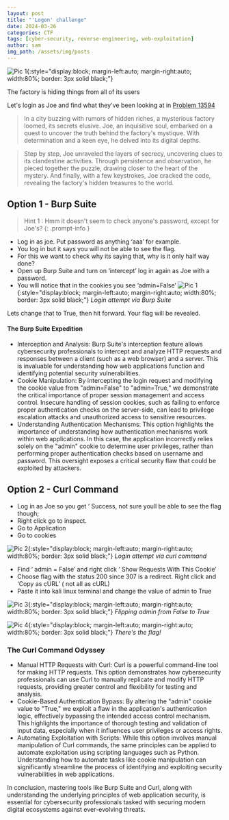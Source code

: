 ```yaml
---
layout: post
title: "'Logon' challenge"
date: 2024-03-26
categories: CTF
tags: [cyber-security, reverse-engineering, web-exploitation]
author: sam
img_path: /assets/img/posts
---
```


![Pic 1](logondesc.webp){:style="display:block; margin-left:auto; margin-right:auto; width:80%; border: 3px solid black;"}


The factory is hiding things from all of its users 

Let's login as Joe and find what they've been looking at in [Problem 13594](https://jupiter.challenges.picoctf.org/problem/13594/)

> In a city buzzing with rumors of hidden riches, a mysterious factory loomed, its secrets elusive.
Joe, an inquisitive soul, embarked on a quest to uncover the truth behind the factory's mystique. With determination and a keen eye, he delved into its digital depths.

> Step by step, Joe unraveled the layers of secrecy, uncovering clues to its clandestine activities. Through persistence and observation, he pieced together the puzzle, drawing closer to the heart of the mystery.
And finally, with a few keystrokes, Joe cracked the code, revealing the factory's hidden treasures to the world.

## Option 1 - Burp Suite 


> Hint 1 : Hmm it doesn't seem to check anyone's password, except for Joe's?
{: .prompt-info }
 

- Log in as joe. Put password as anything ‘aaa’ for example.
- You log in but it says you will not be able to see the flag. 
- For this we want to check why its saying that, why is it only half way done? 
- Open up Burp Suite and turn on ‘intercept’ log in again as Joe with a password. 
- You wlll notice that in the cookies you see ‘admin=False’ 
![Pic 1](logon1.webp){:style="display:block; margin-left:auto; margin-right:auto; width:80%; border: 3px solid black;"}
_Login attempt via Burp Suite_

Lets change that to True, then hit forward. Your flag will be revealed.



#### The Burp Suite Expedition
- Interception and Analysis: Burp Suite's interception feature allows cybersecurity professionals to intercept and analyze HTTP requests and responses between a client (such as a web browser) and a server. This is invaluable for understanding how web applications function and identifying potential security vulnerabilities.
- Cookie Manipulation: By intercepting the login request and modifying the cookie value from "admin=False" to "admin=True," we demonstrate the critical importance of proper session management and access control. Insecure handling of session cookies, such as failing to enforce proper authentication checks on the server-side, can lead to privilege escalation attacks and unauthorized access to sensitive resources.
- Understanding Authentication Mechanisms: This option highlights the importance of understanding how authentication mechanisms work within web applications. In this case, the application incorrectly relies solely on the "admin" cookie to determine user privileges, rather than performing proper authentication checks based on username and password. This oversight exposes a critical security flaw that could be exploited by attackers.


## Option 2 - Curl Command 

- Log in as Joe so you get ‘ Success, not sure youll be able to see the flag though; 
- Right click go to inspect. 
- Go to Application
- Go to cookies 

![Pic 2](logon2.webp){:style="display:block; margin-left:auto; margin-right:auto; width:80%; border: 3px solid black;"}
_Login attempt via curl command_

- Find ‘ admin = False’ and right click ‘ Show Requests With This Cookie’ 
- Choose flag with the status 200 since 307 is a redirect. Right click and ‘Copy as cURL’ ( not all as cURL)
- Paste it into kali linux terminal and change the value of admin to True 

![Pic 3](logon3.webp){:style="display:block; margin-left:auto; margin-right:auto; width:80%; border: 3px solid black;"}
_Flipping admin from False to True_

![Pic 4](logon4.webp){:style="display:block; margin-left:auto; margin-right:auto; width:80%; border: 3px solid black;"}
_There's the flag!_

### The Curl Command Odyssey
- Manual HTTP Requests with Curl: Curl is a powerful command-line tool for making HTTP requests. This option demonstrates how cybersecurity professionals can use Curl to manually replicate and modify HTTP requests, providing greater control and flexibility for testing and analysis.
- Cookie-Based Authentication Bypass: By altering the "admin" cookie value to "True," we exploit a flaw in the application's authentication logic, effectively bypassing the intended access control mechanism. This highlights the importance of thorough testing and validation of input data, especially when it influences user privileges or access rights.
- Automating Exploitation with Scripts: While this option involves manual manipulation of Curl commands, the same principles can be applied to automate exploitation using scripting languages such as Python. Understanding how to automate tasks like cookie manipulation can significantly streamline the process of identifying and exploiting security vulnerabilities in web applications.

In conclusion, mastering tools like Burp Suite and Curl, along with understanding the underlying principles of web application security, is essential for cybersecurity professionals tasked with securing modern digital ecosystems against ever-evolving threats.
